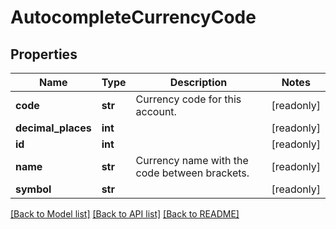 # AutocompleteCurrencyCode

## Properties
Name | Type | Description | Notes
------------ | ------------- | ------------- | -------------
**code** | **str** | Currency code for this account. | [readonly] 
**decimal_places** | **int** |  | [readonly] 
**id** | **int** |  | [readonly] 
**name** | **str** | Currency name with the code between brackets. | [readonly] 
**symbol** | **str** |  | [readonly] 

[[Back to Model list]](../README.md#documentation-for-models) [[Back to API list]](../README.md#documentation-for-api-endpoints) [[Back to README]](../README.md)


